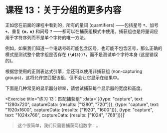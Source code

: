 # 课程 13：关于分组的更多内容

正如您在前面的课程中看到的，所有的量词 (quantifiers) ——包括星号 **`*`**、加号 **`+`**、重复 **`{m，n}`** 和问号 **`?`** ——都可以在捕获组模式中使用。捕获组也是将量词应用于字符序列而不是单个字符的唯一方法。

例如，如果我们知道一个电话号码可能包含区号，也可能不包含区号，那么正确的模式是测试整个数字组是否存在 **`(\d{3})?`**，而不是测试单个字符本身 (这是错误的)。

根据您使用的正则表达式引擎，您还可以使用非捕获组 (non-capturing groups)，这将允许您匹配该组，但不会让它显示在结果中。

下面是几种常见的显示器分辨率，请尝试捕获每个显示器的宽度和高度。

<Exercise
  title="练习 13：匹配捕获组"
  :data='[{type: "capture", text: "1280x720", captureData: {results: ["1280", "720"]}}, {type: "capture", text: "1920x1600", captureData: {results: ["1920", "1600"]}}, {type: "capture", text: "1024x768", captureData: {results: ["1024", "768"]}}]'
>这个很简单，我们只需要捕获两组数字：<SolutionLink text="(\d+)x(\d+)" />。</Exercise>